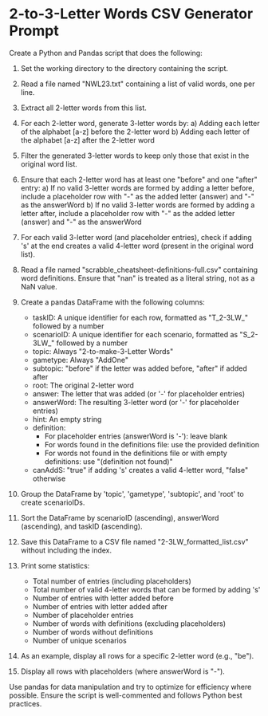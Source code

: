 # 2-to-3-Letter Words CSV Generator Prompt

Create a Python and Pandas script that does the following:

1. Set the working directory to the directory containing the script.

2. Read a file named "NWL23.txt" containing a list of valid words, one per line.

3. Extract all 2-letter words from this list.

4. For each 2-letter word, generate 3-letter words by:
   a) Adding each letter of the alphabet [a-z] before the 2-letter word
   b) Adding each letter of the alphabet [a-z] after the 2-letter word

5. Filter the generated 3-letter words to keep only those that exist in the original word list.

6. Ensure that each 2-letter word has at least one "before" and one "after" entry:
   a) If no valid 3-letter words are formed by adding a letter before, include a placeholder row with "-" as the added letter (answer) and "-" as the answerWord
   b) If no valid 3-letter words are formed by adding a letter after, include a placeholder row with "-" as the added letter (answer) and "-" as the answerWord

7. For each valid 3-letter word (and placeholder entries), check if adding 's' at the end creates a valid 4-letter word (present in the original word list).

8. Read a file named "scrabble_cheatsheet-definitions-full.csv" containing word definitions. Ensure that "nan" is treated as a literal string, not as a NaN value.

9. Create a pandas DataFrame with the following columns:
   - taskID: A unique identifier for each row, formatted as "T_2-3LW_" followed by a number
   - scenarioID: A unique identifier for each scenario, formatted as "S_2-3LW_" followed by a number
   - topic: Always "2-to-make-3-Letter Words"
   - gametype: Always "AddOne"
   - subtopic: "before" if the letter was added before, "after" if added after
   - root: The original 2-letter word
   - answer: The letter that was added (or '-' for placeholder entries)
   - answerWord: The resulting 3-letter word (or '-' for placeholder entries)
   - hint: An empty string
   - definition: 
     * For placeholder entries (answerWord is '-'): leave blank
     * For words found in the definitions file: use the provided definition
     * For words not found in the definitions file or with empty definitions: use "(definition not found)"
   - canAddS: "true" if adding 's' creates a valid 4-letter word, "false" otherwise

10. Group the DataFrame by 'topic', 'gametype', 'subtopic', and 'root' to create scenarioIDs.

11. Sort the DataFrame by scenarioID (ascending), answerWord (ascending), and taskID (ascending).

12. Save this DataFrame to a CSV file named "2-3LW_formatted_list.csv" without including the index.

13. Print some statistics:
    - Total number of entries (including placeholders)
    - Total number of valid 4-letter words that can be formed by adding 's'
    - Number of entries with letter added before
    - Number of entries with letter added after
    - Number of placeholder entries
    - Number of words with definitions (excluding placeholders)
    - Number of words without definitions
    - Number of unique scenarios

14. As an example, display all rows for a specific 2-letter word (e.g., "be").

15. Display all rows with placeholders (where answerWord is "-").

Use pandas for data manipulation and try to optimize for efficiency where possible. Ensure the script is well-commented and follows Python best practices.